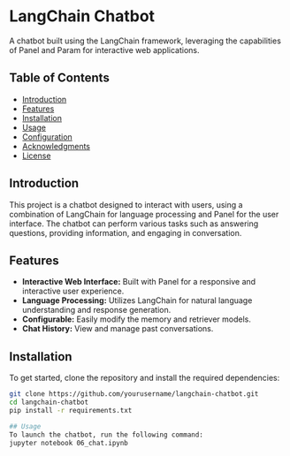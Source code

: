 # LangChain Chatbot

A chatbot built using the LangChain framework, leveraging the capabilities of Panel and Param for interactive web applications.

## Table of Contents

- [Introduction](#introduction)
- [Features](#features)
- [Installation](#installation)
- [Usage](#usage)
- [Configuration](#configuration)
- [Acknowledgments](#acknowledgments)
- [License](#license)

## Introduction

This project is a chatbot designed to interact with users, using a combination of LangChain for language processing and Panel for the user interface. The chatbot can perform various tasks such as answering questions, providing information, and engaging in conversation.

## Features

- **Interactive Web Interface:** Built with Panel for a responsive and interactive user experience.
- **Language Processing:** Utilizes LangChain for natural language understanding and response generation.
- **Configurable:** Easily modify the memory and retriever models.
- **Chat History:** View and manage past conversations.

## Installation

To get started, clone the repository and install the required dependencies:

```bash
git clone https://github.com/yourusername/langchain-chatbot.git
cd langchain-chatbot
pip install -r requirements.txt

## Usage
To launch the chatbot, run the following command:
jupyter notebook 06_chat.ipynb



